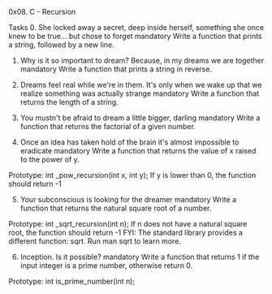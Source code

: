 0x08. C - Recursion

Tasks
0. She locked away a secret, deep inside herself, something she once knew to be true... but chose to forget
mandatory
Write a function that prints a string, followed by a new line.


1. Why is it so important to dream? Because, in my dreams we are together
mandatory
Write a function that prints a string in reverse.

2. Dreams feel real while we're in them. It's only when we wake up that we realize something was actually strange
mandatory
Write a function that returns the length of a string.

3. You mustn't be afraid to dream a little bigger, darling
mandatory
Write a function that returns the factorial of a given number.

4. Once an idea has taken hold of the brain it's almost impossible to eradicate
mandatory
Write a function that returns the value of x raised to the power of y.

Prototype: int _pow_recursion(int x, int y);
If y is lower than 0, the function should return -1

5. Your subconscious is looking for the dreamer
mandatory
Write a function that returns the natural square root of a number.

Prototype: int _sqrt_recursion(int n);
If n does not have a natural square root, the function should return -1
FYI: The standard library provides a different function: sqrt. Run man sqrt to learn more.

6. Inception. Is it possible?
mandatory
Write a function that returns 1 if the input integer is a prime number, otherwise return 0.

Prototype: int is_prime_number(int n);
